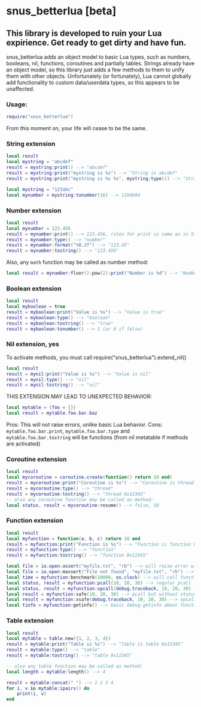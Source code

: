 
# snus_betterlua [beta]
## This library is developed to ruin your Lua expirience. Get ready to get dirty and have fun.

snus_betterlua adds an object model to basic Lua types, such as numbers, booleans, nil, functions, coroutines and partially tables. Strings already have an object model, so this library just adds a few methods to them to unify them with other objects. Unfortunately (or fortunately), Lua cannot globally add functionality to custom data/userdata types, so this appears to be unaffected.

### Usage:
```lua
require("snus_betterlua")
````
From this moment on, your life will cease to be the same.

 
### String extension

```lua
local result
local mystring = "abcdef"
result = mystring:print() --> "abcdef"
result = mystring:print("mystring is %s") --> "String is abcdef"
result = mystring:print("mystring is %s %s", mystring:type()) --> "String is abcdef string"

local mystring = "123abc"
local mynumber = mystring:tonumber(16) --> 1194684
```

 
### Number extension

```lua
local result
local mynumber = 123.456
result = mynumber:print() --> 123.456, rules for print is same as in String extension
result = mynumber:type() --> "number"
result = mynumber:format("%0.2f") --> "123.45"
result = mynumber:tostring() --> "123.456"
```

Also, any `math` function may be called as number method:
```lua
local result = mynumber:floor():pow(2):print("Number is %d") --> "Number is 15129"
```

 
### Boolean extension

```lua
local result
local myboolean = true
result = myboolean:print("Value is %s") --> "Value is true"
result = myboolean:type() --> "boolean"
result = myboolean:tostring() --> "true"
result = myboolean:tonumber() --> 1 (or 0 if false)
```

 
### Nil extension, yes

To activate methods, you must call require("snus_betterlua").extend_nil()
```lua
local result
result = mynil:print("Value is %s") --> "Value is nil"
result = mynil:type() --> "nil"
result = mynil:tostring() --> "nil"
```

THIS EXTENSION MAY LEAD TO UNEXPECTED BEHAVIOR:
```lua
local mytable = {foo = {}}
local result = mytable.foo.bar.baz 
```
Pros: This will not raise errors, unlike basic Lua behavior.
Cons: `mytable.foo.bar.print`, `mytable.foo.bar.type` and `mytable.foo.bar.tostring` will be functions (from nil metatable if methods are activated)

 
### Coroutine extension

```lua
local result
local mycoroutine = coroutine.create(function() return 10 end)
result = mycoroutine:print("Coroutine is %s") --> "Coroutine is thread 0x12345"
result = mycoroutine:type() --> "thread"
result = mycoroutine:tostring() --> "thread 0x12345"
-- also any coroutine function may be called as method:
local status, result = mycoroutine:resume() --> false, 10
```

 
### Function extension

```lua
local result
local myfunction = function(a, b, c) return 10 end
result = myfunction:print("Function is %s") --> "Function is function 0x12345"
result = myfunction:type() --> "function"
result = myfunction:tostring() --> "function 0x12345"

local file = io.open:assert("myfile.txt", "rb") --> will raise error with message from io.open
local file = io.open:massert("File not found", "myfile.txt", "rb") --> will raise error with first arg message
local time = myfunction:benchmark(10000, os.clock) --> will call function 10000 times with os.clock as time measure function
local status, result = myfunction:pcall(10, 20, 30) --> regular pcall
local status, result = myfunction:xpcall(debug.traceback, 10, 20, 30) --> regular xpcall
local result = myfunction:safe(10, 20, 30) --> pcall but without status in success
local result = myfunction:xsafe(debug.traceback, 10, 20, 30) --> xpcall, but without status in success
local tinfo = myfunction:getinfo() --> basic debug.getinfo about function
```

 
### Table extension

```lua
local result
local mytable = table.new({1, 2, 3, 4})
result = mytable:print("Table is %s") --> "Table is table 0x12345"
result = mytable:type() --> "table"
result = mytable:tostring() --> "table 0x12345"

-- also any table function may be called as method:
local length = mytable:length() --> 4

result = mytable:concat(" ") --> 1 2 3 4
for i, v in mytable:ipairs() do
	print(i, v)
end
```
